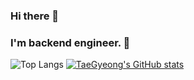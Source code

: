 ### Hi there 👋
### I'm backend engineer. 🚀

![Top Langs](https://github-readme-stats.vercel.app/api/top-langs/?username=TaeGyeong115&layout=compact&theme=dracula)
[![TaeGyeong's GitHub stats](https://github-readme-stats.vercel.app/api?username=TaeGyeong115&hide=stars,contribs&count_private=true)](https://github.com/TaeGyeong115/github-readme-stats)

